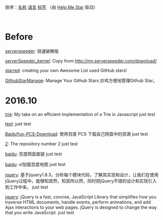 排序：[名称](https://github.com/ttionya/test/blob/master/README-NAME.md) [语言](https://github.com/ttionya/test/blob/master/README-LANGUAGE.md) [标签](https://github.com/ttionya/test/blob/master/README-TAGS.md)  （由 [Help Me Star](https://github.com/ttionya/help-me-star) 驱动）

<br>

# Before

[serverspeeder](https://github.com/91yun/serverspeeder): 锐速破解版  

[serverSpeeder_kernel](https://github.com/0oVicero0/serverSpeeder_kernel): Copy from http://my.serverspeeder.com/download/  

[starred](https://github.com/maguowei/starred): creating your own Awesome List used GitHub stars!  

[GithubStarManage](https://github.com/golmic/GithubStarManage): Manage Your Github Stars.炒鸡方便地管理Github Star。  

# 2016.10

[trie](https://github.com/mikedeboer/trie): My take on an efficient implementation of a Trie in Javascript  just test  

[test](https://github.com/ttionya/test): just test  

[BaiduYun-PCS-Download](https://github.com/ttionya/BaiduYun-PCS-Download): 使用百度 PCS 下载自己网盘中的资源  just test  

[2](https://github.com/m8w/2): The repository number 2  just test  

[baidu](https://github.com/xiuluo/baidu): 百度网盘直链  just test  

[baidu](https://github.com/shitao1988/baidu): ol加载百度地图  just test  

[jquery](https://github.com/360code/jquery): 基于jquery1.8.3，分析每个模块代码，了解其实现和设计，让我们在使用jQuery过程中，能够知其然，知其所以然，同时把jQuery不错的设计和实现引入到工作中来。  just test  

[jquery](https://github.com/davemerwin/jquery): jQuery is a fast, concise, JavaScript Library that simplifies how you traverse HTML documents, handle events, perform animations, and add Ajax interactions to your web pages. jQuery is designed to change the way that you write JavaScript.  just test  

